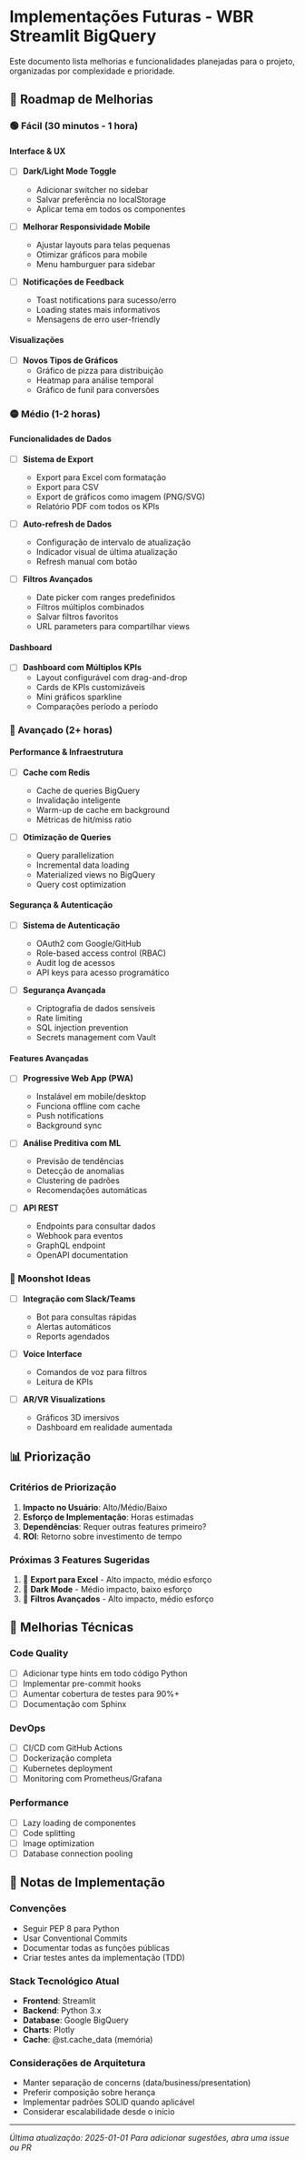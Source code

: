 # Implementações Futuras - WBR Streamlit BigQuery

Este documento lista melhorias e funcionalidades planejadas para o projeto, organizadas por complexidade e prioridade.

## 🎯 Roadmap de Melhorias

### 🟢 Fácil (30 minutos - 1 hora)

#### Interface & UX
- [ ] **Dark/Light Mode Toggle**
  - Adicionar switcher no sidebar
  - Salvar preferência no localStorage
  - Aplicar tema em todos os componentes

- [ ] **Melhorar Responsividade Mobile**
  - Ajustar layouts para telas pequenas
  - Otimizar gráficos para mobile
  - Menu hamburguer para sidebar

- [ ] **Notificações de Feedback**
  - Toast notifications para sucesso/erro
  - Loading states mais informativos
  - Mensagens de erro user-friendly

#### Visualizações
- [ ] **Novos Tipos de Gráficos**
  - Gráfico de pizza para distribuição
  - Heatmap para análise temporal
  - Gráfico de funil para conversões

### 🟡 Médio (1-2 horas)

#### Funcionalidades de Dados
- [ ] **Sistema de Export**
  - Export para Excel com formatação
  - Export para CSV
  - Export de gráficos como imagem (PNG/SVG)
  - Relatório PDF com todos os KPIs

- [ ] **Auto-refresh de Dados**
  - Configuração de intervalo de atualização
  - Indicador visual de última atualização
  - Refresh manual com botão

- [ ] **Filtros Avançados**
  - Date picker com ranges predefinidos
  - Filtros múltiplos combinados
  - Salvar filtros favoritos
  - URL parameters para compartilhar views

#### Dashboard
- [ ] **Dashboard com Múltiplos KPIs**
  - Layout configurável com drag-and-drop
  - Cards de KPIs customizáveis
  - Mini gráficos sparkline
  - Comparações período a período

### 🔴 Avançado (2+ horas)

#### Performance & Infraestrutura
- [ ] **Cache com Redis**
  - Cache de queries BigQuery
  - Invalidação inteligente
  - Warm-up de cache em background
  - Métricas de hit/miss ratio

- [ ] **Otimização de Queries**
  - Query parallelization
  - Incremental data loading
  - Materialized views no BigQuery
  - Query cost optimization

#### Segurança & Autenticação
- [ ] **Sistema de Autenticação**
  - OAuth2 com Google/GitHub
  - Role-based access control (RBAC)
  - Audit log de acessos
  - API keys para acesso programático

- [ ] **Segurança Avançada**
  - Criptografia de dados sensíveis
  - Rate limiting
  - SQL injection prevention
  - Secrets management com Vault

#### Features Avançadas
- [ ] **Progressive Web App (PWA)**
  - Instalável em mobile/desktop
  - Funciona offline com cache
  - Push notifications
  - Background sync

- [ ] **Análise Preditiva com ML**
  - Previsão de tendências
  - Detecção de anomalias
  - Clustering de padrões
  - Recomendações automáticas

- [ ] **API REST**
  - Endpoints para consultar dados
  - Webhook para eventos
  - GraphQL endpoint
  - OpenAPI documentation

### 🚀 Moonshot Ideas

- [ ] **Integração com Slack/Teams**
  - Bot para consultas rápidas
  - Alertas automáticos
  - Reports agendados

- [ ] **Voice Interface**
  - Comandos de voz para filtros
  - Leitura de KPIs

- [ ] **AR/VR Visualizations**
  - Gráficos 3D imersivos
  - Dashboard em realidade aumentada

## 📊 Priorização

### Critérios de Priorização
1. **Impacto no Usuário**: Alto/Médio/Baixo
2. **Esforço de Implementação**: Horas estimadas
3. **Dependências**: Requer outras features primeiro?
4. **ROI**: Retorno sobre investimento de tempo

### Próximas 3 Features Sugeridas
1. 🥇 **Export para Excel** - Alto impacto, médio esforço
2. 🥈 **Dark Mode** - Médio impacto, baixo esforço
3. 🥉 **Filtros Avançados** - Alto impacto, médio esforço

## 🔧 Melhorias Técnicas

### Code Quality
- [ ] Adicionar type hints em todo código Python
- [ ] Implementar pre-commit hooks
- [ ] Aumentar cobertura de testes para 90%+
- [ ] Documentação com Sphinx

### DevOps
- [ ] CI/CD com GitHub Actions
- [ ] Dockerização completa
- [ ] Kubernetes deployment
- [ ] Monitoring com Prometheus/Grafana

### Performance
- [ ] Lazy loading de componentes
- [ ] Code splitting
- [ ] Image optimization
- [ ] Database connection pooling

## 📝 Notas de Implementação

### Convenções
- Seguir PEP 8 para Python
- Usar Conventional Commits
- Documentar todas as funções públicas
- Criar testes antes da implementação (TDD)

### Stack Tecnológico Atual
- **Frontend**: Streamlit
- **Backend**: Python 3.x
- **Database**: Google BigQuery
- **Charts**: Plotly
- **Cache**: @st.cache_data (memória)

### Considerações de Arquitetura
- Manter separação de concerns (data/business/presentation)
- Preferir composição sobre herança
- Implementar padrões SOLID quando aplicável
- Considerar escalabilidade desde o início

---

*Última atualização: 2025-01-01*
*Para adicionar sugestões, abra uma issue ou PR*